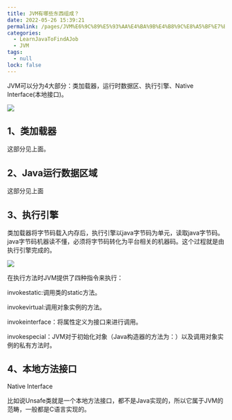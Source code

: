 ```yaml
---
title: JVM有哪些东西组成？
date: 2022-05-26 15:39:21
permalink: /pages/JVM%E6%9C%89%E5%93%AA%E4%BA%9B%E4%B8%9C%E8%A5%BF%E7%BB%84%E6%88%90%EF%BC%9F
categories: 
  - LearnJavaToFindAJob
  - JVM
tags: 
  - null
lock: false
---
```

JVM可以分为4大部分：类加载器，运行时数据区、执行引擎、Native Interface(本地接口)。

![](https://pic4.zhimg.com/80/v2-3d4525b0b3eba26b9270ada761fb4953_720w.jpg)

## 1、类加载器

这部分见上面。

## 2、Java运行数据区域

这部分见上面

## 3、执行引擎

类加载器将字节码载入内存后，执行引擎以java字节码为单元，读取java字节码。java字节码机器读不懂，必须将字节码转化为平台相关的机器码。这个过程就是由执行引擎完成的。



![](https://cdn.jsdelivr.net/gh/DogerRain/image@main/Home/image-20211119232813619.png)

在执行方法时JVM提供了四种指令来执行：

invokestatic:调用类的static方法。

invokevirtual:调用对象实例的方法。

invokeinterface：将属性定义为接口来进行调用。

invokespecial：JVM对于初始化对象（Java构造器的方法为：）以及调用对象实例的私有方法时。



## 4、本地方法接口

Native Interface

比如说Unsafe类就是一个本地方法接口，都不是Java实现的，所以它属于JVM的范畴，一般都是C语言实现的。

